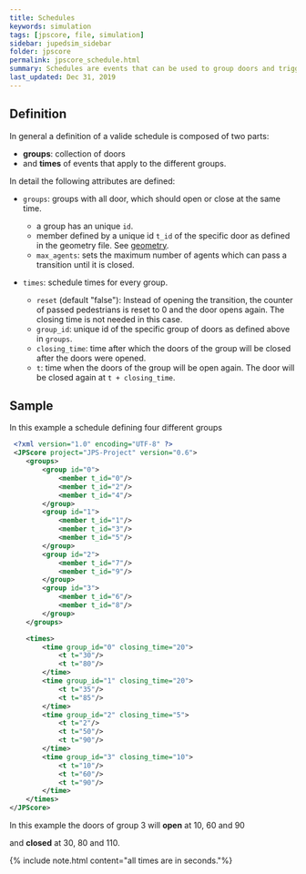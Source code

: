 ```yaml
---
title: Schedules
keywords: simulation
tags: [jpscore, file, simulation]
sidebar: jupedsim_sidebar
folder: jpscore
permalink: jpscore_schedule.html
summary: Schedules are events that can be used to group doors and trigger events groupwise at certain points of time.
last_updated: Dec 31, 2019
---
```


## Definition

In general a definition of a valide schedule is composed of two parts:

- **groups**: collection of doors
- and **times** of events that apply to the different groups.

In detail the following attributes are defined:

-  `groups`: groups with all door, which should open or close at the same time.
   -  a group has an unique `id`.
   -  member defined by a unique id `t_id`  of the specific door as defined in the geometry file. See [geometry](jpscore_geometry.html).
   - `max_agents`: sets the maximum number of agents which can pass a transition until it is closed.

-  `times`: schedule times for every group.
   - `reset` (default "false"): Instead of opening the transition, the counter of passed pedestrians is reset to 0 and the door opens again. The closing time is not needed in this case.
   -  `group_id`: unique id of the specific group of doors as defined above in `groups`.
   -  `closing_time`: time after which the doors of the group will be closed after the doors were opened.
   -  `t`: time when the doors of the group will be open again. The door will be closed again at `t + closing_time`.

## Sample

In this example a schedule defining four different groups 

```xml
 <?xml version="1.0" encoding="UTF-8" ?>
 <JPScore project="JPS-Project" version="0.6">
    <groups>
        <group id="0">
            <member t_id="0"/>
            <member t_id="2"/>
            <member t_id="4"/>
        </group>
        <group id="1">
            <member t_id="1"/>
            <member t_id="3"/>
            <member t_id="5"/>
        </group>
        <group id="2">
            <member t_id="7"/>
            <member t_id="9"/>
        </group>
        <group id="3">
            <member t_id="6"/>
            <member t_id="8"/>
        </group>
    </groups>

    <times>
        <time group_id="0" closing_time="20">
            <t t="30"/>
            <t t="80"/>
        </time>
        <time group_id="1" closing_time="20">
            <t t="35"/>
            <t t="85"/>
        </time>
        <time group_id="2" closing_time="5">
            <t t="2"/>
            <t t="50"/>
            <t t="90"/>
        </time>
        <time group_id="3" closing_time="10">
            <t t="10"/>
            <t t="60"/>
            <t t="90"/>
        </time>
    </times>
</JPScore>
```

In this example the doors of group 3 will **open** at 10, 60 and 90

and **closed** at 30, 80 and 110.

{% include note.html content="all times are in seconds."%}
